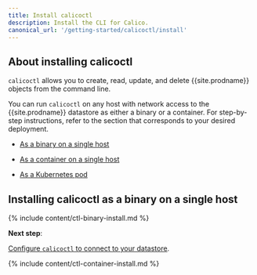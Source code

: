 ```yaml
---
title: Install calicoctl
description: Install the CLI for Calico.
canonical_url: '/getting-started/calicoctl/install'
---
```


## About installing calicoctl

`calicoctl` allows you to create, read, update, and delete {{site.prodname}} objects
from the command line.

You can run `calicoctl` on any host with network access to the
{{site.prodname}} datastore as either a binary or a container.
For step-by-step instructions, refer to the section that
corresponds to your desired deployment.

- [As a binary on a single host](#installing-calicoctl-as-a-binary-on-a-single-host)

- [As a container on a single host](#installing-calicoctl-as-a-container-on-a-single-host)

- [As a Kubernetes pod](#installing-calicoctl-as-a-kubernetes-pod)


## Installing calicoctl as a binary on a single host

{% include content/ctl-binary-install.md %}

**Next step**:

[Configure `calicoctl` to connect to your datastore](configure).

{% include content/ctl-container-install.md %}
